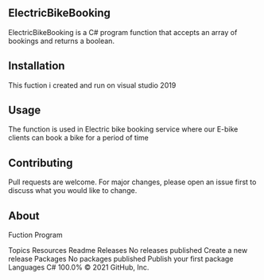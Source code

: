 ## ElectricBikeBooking

ElectricBikeBooking is a C# program function that accepts an array of bookings and returns a
boolean.

## Installation
This fuction i created and run on visual studio 2019

## Usage
The function is used in Electric bike booking service where our E-bike clients
can book a bike for a period of time

## Contributing
Pull requests are welcome. For major changes, please open an issue first to discuss what you would like to change.

## About
Fuction Program

Topics
Resources
Readme
Releases
No releases published
Create a new release
Packages
No packages published
Publish your first package
Languages
C#
100.0%
© 2021 GitHub, Inc.
